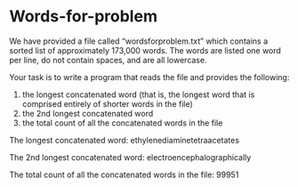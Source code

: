 # Words-for-problem

We have provided a file called “wordsforproblem.txt” which contains a sorted list of approximately 173,000 words. The words are listed one word per line, do not contain spaces, and are all lowercase.

Your task is to write a program that reads the file and provides the following:

1) the longest concatenated word (that is, the longest word that is comprised entirely of shorter words in the file)
2) the 2nd longest concatenated word
3) the total count of all the concatenated words in the file

The longest concatenated word: ethylenediaminetetraacetates

The 2nd longest concatenated word: electroencephalographically

The total count of all the concatenated words in the file: 99951
